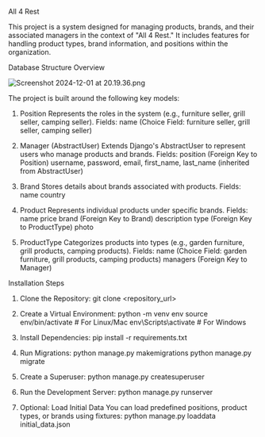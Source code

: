 All 4 Rest 

This project is a system designed for managing products, brands,
and their associated managers in the context of "All 4 Rest." 
It includes features for handling product types, brand information, 
and positions within the organization.

Database Structure Overview

![Screenshot 2024-12-01 at 20.19.36.png](../../Desktop/Screenshot%202024-12-01%20at%2020.19.36.png)

The project is built around the following key models:

1. Position
Represents the roles in the system (e.g., furniture seller, grill seller, camping seller).
Fields:
    name (Choice Field: furniture seller, grill seller, camping seller)

2. Manager (AbstractUser)
Extends Django's AbstractUser to represent users who manage products and brands.
Fields:
    position (Foreign Key to Position)
    username, password, email, first_name, last_name (inherited from AbstractUser)

3. Brand
Stores details about brands associated with products.
Fields:
    name
    country

4. Product
Represents individual products under specific brands.
Fields:
    name
    price
    brand (Foreign Key to Brand)
    description
    type (Foreign Key to ProductType)
    photo

5. ProductType
Categorizes products into types (e.g., garden furniture, grill products, camping products).
Fields:
    name (Choice Field: garden furniture, grill products, camping products)
    managers (Foreign Key to Manager)


Installation Steps

1. Clone the Repository:
git clone <repository_url>

2. Create a Virtual Environment:
python -m venv env
source env/bin/activate  # For Linux/Mac
env\Scripts\activate     # For Windows

3. Install Dependencies:
pip install -r requirements.txt

4. Run Migrations:
python manage.py makemigrations
python manage.py migrate

5. Create a Superuser:
python manage.py createsuperuser

6. Run the Development Server:
python manage.py runserver

7. Optional: Load Initial Data
You can load predefined positions, product types, or brands using fixtures:
python manage.py loaddata initial_data.json
